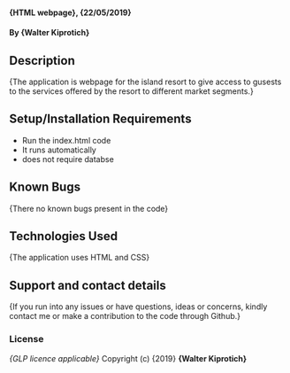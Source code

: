 #### {HTML webpage}, {22/05/2019}
#### By **{Walter Kiprotich}**
## Description
{The application is webpage for the island resort to give access to gusests to the services offered by the resort to different market segments.}
## Setup/Installation Requirements
* Run the index.html code
* It runs automatically
* does not require databse


## Known Bugs
{There no known bugs present in the code}
## Technologies Used
{The application uses HTML and CSS}
## Support and contact details
{If you run into any issues or have questions, ideas or concerns, kindly contact me or make a contribution to the code through Github.}
### License
*{GLP licence applicable}*
Copyright (c) {2019} **{Walter Kiprotich}**

